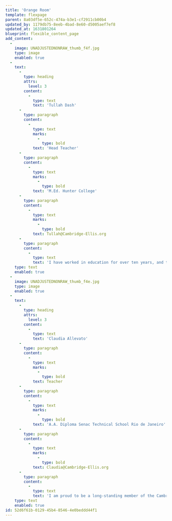 ```yaml
---
title: 'Orange Room'
template: flexpage
parent: 8a03df5e-652c-474a-b3e1-cf2911cb00b4
updated_by: 1179db75-8eeb-4bad-8e60-d5005aef7ef8
updated_at: 1631801264
blueprint: flexible_content_page
add_content:
  -
    image: UNADJUSTEDNONRAW_thumb_f4f.jpg
    type: image
    enabled: true
  -
    text:
      -
        type: heading
        attrs:
          level: 3
        content:
          -
            type: text
            text: 'Tullah Dash'
      -
        type: paragraph
        content:
          -
            type: text
            marks:
              -
                type: bold
            text: 'Head Teacher'
      -
        type: paragraph
        content:
          -
            type: text
            marks:
              -
                type: bold
            text: 'M.Ed. Hunter College'
      -
        type: paragraph
        content:
          -
            type: text
            marks:
              -
                type: bold
            text: Tullah@Cambridge-Ellis.org
      -
        type: paragraph
        content:
          -
            type: text
            text: 'I have worked in education for over ten years, and this will be my seventh year working in early childhood. I studied anti-bias education and progressive pedagogy while earning my Master’s Degree at Hunter College in New York City. When working with toddlers I enjoy providing ample opportunity for exploring open-ended materials and the natural environment, as well as giving much time and energy to nurturing the children’s social emotional development and communication skills. Outside of school I am a mother to a three year old, a writer, and a dancer. I enjoy going on bike rides with my family, writing and illustrating children’s books, and being involved in social justice work.'
    type: text
    enabled: true
  -
    image: UNADJUSTEDNONRAW_thumb_f4e.jpg
    type: image
    enabled: true
  -
    text:
      -
        type: heading
        attrs:
          level: 3
        content:
          -
            type: text
            text: 'Claudia Allevato'
      -
        type: paragraph
        content:
          -
            type: text
            marks:
              -
                type: bold
            text: Teacher
      -
        type: paragraph
        content:
          -
            type: text
            marks:
              -
                type: bold
            text: 'A.A. Diploma Senac Technical School Rio de Janeiro'
      -
        type: paragraph
        content:
          -
            type: text
            marks:
              -
                type: bold
            text: Claudia@Cambridge-Ellis.org
      -
        type: paragraph
        content:
          -
            type: text
            text: 'I am proud to be a long-standing member of the Cambridge-Ellis School. Since 2000, I have supported many children from two to four years of age in the day program. In the afternoon, I continue helping children learn and grow as a member of the English after-school team. As a native speaker of Portuguese, I love to share my language and Brazilian culture with all the children at Cambridge-Ellis. Outside of school I enjoy family, cooking, dancing, and spending time with my cat Shana.'
    type: text
    enabled: true
id: 52d6f61b-0129-45b4-8546-4e0beddd44f1
---
```

